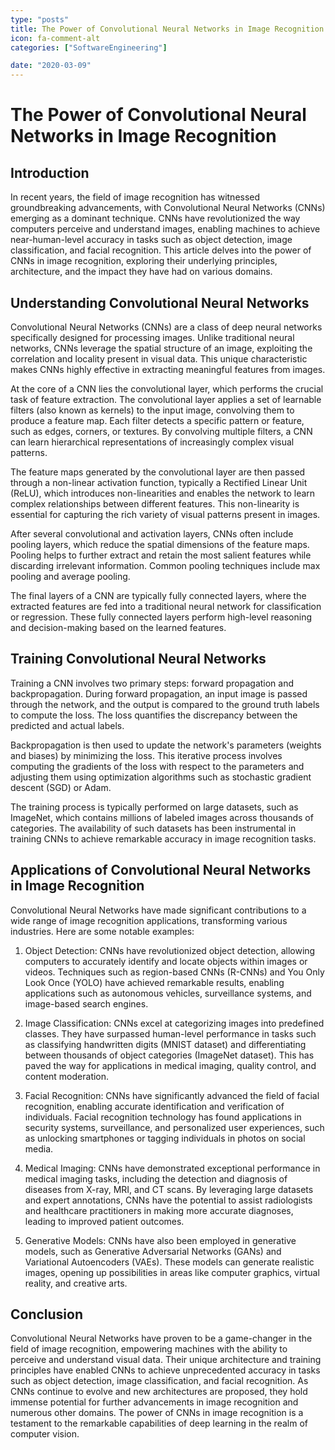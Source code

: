 ```yaml
---
type: "posts"
title: The Power of Convolutional Neural Networks in Image Recognition
icon: fa-comment-alt
categories: ["SoftwareEngineering"]

date: "2020-03-09"
---
```




# The Power of Convolutional Neural Networks in Image Recognition

## Introduction

In recent years, the field of image recognition has witnessed groundbreaking advancements, with Convolutional Neural Networks (CNNs) emerging as a dominant technique. CNNs have revolutionized the way computers perceive and understand images, enabling machines to achieve near-human-level accuracy in tasks such as object detection, image classification, and facial recognition. This article delves into the power of CNNs in image recognition, exploring their underlying principles, architecture, and the impact they have had on various domains.

## Understanding Convolutional Neural Networks

Convolutional Neural Networks (CNNs) are a class of deep neural networks specifically designed for processing images. Unlike traditional neural networks, CNNs leverage the spatial structure of an image, exploiting the correlation and locality present in visual data. This unique characteristic makes CNNs highly effective in extracting meaningful features from images.

At the core of a CNN lies the convolutional layer, which performs the crucial task of feature extraction. The convolutional layer applies a set of learnable filters (also known as kernels) to the input image, convolving them to produce a feature map. Each filter detects a specific pattern or feature, such as edges, corners, or textures. By convolving multiple filters, a CNN can learn hierarchical representations of increasingly complex visual patterns.

The feature maps generated by the convolutional layer are then passed through a non-linear activation function, typically a Rectified Linear Unit (ReLU), which introduces non-linearities and enables the network to learn complex relationships between different features. This non-linearity is essential for capturing the rich variety of visual patterns present in images.

After several convolutional and activation layers, CNNs often include pooling layers, which reduce the spatial dimensions of the feature maps. Pooling helps to further extract and retain the most salient features while discarding irrelevant information. Common pooling techniques include max pooling and average pooling.

The final layers of a CNN are typically fully connected layers, where the extracted features are fed into a traditional neural network for classification or regression. These fully connected layers perform high-level reasoning and decision-making based on the learned features.

## Training Convolutional Neural Networks

Training a CNN involves two primary steps: forward propagation and backpropagation. During forward propagation, an input image is passed through the network, and the output is compared to the ground truth labels to compute the loss. The loss quantifies the discrepancy between the predicted and actual labels.

Backpropagation is then used to update the network's parameters (weights and biases) by minimizing the loss. This iterative process involves computing the gradients of the loss with respect to the parameters and adjusting them using optimization algorithms such as stochastic gradient descent (SGD) or Adam.

The training process is typically performed on large datasets, such as ImageNet, which contains millions of labeled images across thousands of categories. The availability of such datasets has been instrumental in training CNNs to achieve remarkable accuracy in image recognition tasks.

## Applications of Convolutional Neural Networks in Image Recognition

Convolutional Neural Networks have made significant contributions to a wide range of image recognition applications, transforming various industries. Here are some notable examples:

1. Object Detection: CNNs have revolutionized object detection, allowing computers to accurately identify and locate objects within images or videos. Techniques such as region-based CNNs (R-CNNs) and You Only Look Once (YOLO) have achieved remarkable results, enabling applications such as autonomous vehicles, surveillance systems, and image-based search engines.

2. Image Classification: CNNs excel at categorizing images into predefined classes. They have surpassed human-level performance in tasks such as classifying handwritten digits (MNIST dataset) and differentiating between thousands of object categories (ImageNet dataset). This has paved the way for applications in medical imaging, quality control, and content moderation.

3. Facial Recognition: CNNs have significantly advanced the field of facial recognition, enabling accurate identification and verification of individuals. Facial recognition technology has found applications in security systems, surveillance, and personalized user experiences, such as unlocking smartphones or tagging individuals in photos on social media.

4. Medical Imaging: CNNs have demonstrated exceptional performance in medical imaging tasks, including the detection and diagnosis of diseases from X-ray, MRI, and CT scans. By leveraging large datasets and expert annotations, CNNs have the potential to assist radiologists and healthcare practitioners in making more accurate diagnoses, leading to improved patient outcomes.

5. Generative Models: CNNs have also been employed in generative models, such as Generative Adversarial Networks (GANs) and Variational Autoencoders (VAEs). These models can generate realistic images, opening up possibilities in areas like computer graphics, virtual reality, and creative arts.

## Conclusion

Convolutional Neural Networks have proven to be a game-changer in the field of image recognition, empowering machines with the ability to perceive and understand visual data. Their unique architecture and training principles have enabled CNNs to achieve unprecedented accuracy in tasks such as object detection, image classification, and facial recognition. As CNNs continue to evolve and new architectures are proposed, they hold immense potential for further advancements in image recognition and numerous other domains. The power of CNNs in image recognition is a testament to the remarkable capabilities of deep learning in the realm of computer vision.